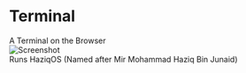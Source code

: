# Terminal
A Terminal on the Browser <br>
![Screenshot](https://cdn.meesam.tech/cdn/terminalss.png) <br>
Runs HaziqOS (Named after Mir Mohammad Haziq Bin Junaid)
